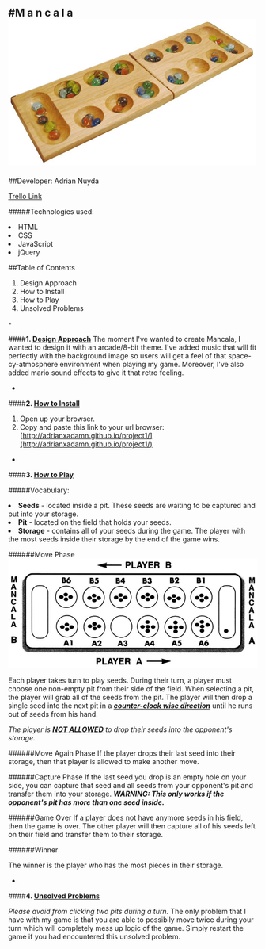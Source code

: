 #M a n c a l a
![alt tag](assets/Mancala.jpg)
-
##Developer: Adrian Nuyda

[Trello Link](https://trello.com/b/uVdPkGSw/project-1-mancala)

#####Technologies used:
<li> HTML
<li> CSS
<li> JavaScript
<li> jQuery

##Table of Contents
<ol>
	<li> Design Approach
	<li> How to Install
	<li> How to Play
	<li> Unsolved Problems
</ol>
-

####<b>1. <u>Design Approach</u></b>
The moment I've wanted to create Mancala, I wanted to design it with an arcade/8-bit theme. I've added music that will fit perfectly with the background image so users will get a feel of that space-cy-atmosphere environment when playing my game. Moreover, I've also added mario sound effects to give it that retro feeling.

-
####<b>2. <u>How to Install</u></b>

1. Open up your browser.
2. Copy and paste this link to your url browser:
[http://adrianxadamn.github.io/project1/](http://adrianxadamn.github.io/project1/) 

-


####<b>3. <u>How to Play</u></b>

#####Vocabulary:

<li><b>Seeds</b> - located inside a pit. These seeds are waiting to be captured and put into your storage.
<li><b>Pit</b>  - located on the field that holds your seeds. 
<li><b>Storage</b>  - contains all of your seeds during the game. The player with the most seeds inside their storage by the end of the game wins.

######Move Phase
![alt tag](assets/mancala2.jpg)

Each player takes turn to play seeds. During their turn, a player must choose one non-empty pit from their side of the field. When selecting a pit, the player will grab all of the seeds from the pit. The player will then drop a single seed into the next pit in a <b><u><i>counter-clock wise direction</b></u></i> until he runs out of seeds from his hand. 

<i> The player is <u><b>NOT ALLOWED</u></b> to drop their seeds into the opponent's storage. 
</i>

######Move Again Phase
If the player drops their last seed into their storage, then that player is allowed to make another move. 


######Capture Phase
If the last seed you drop is an empty hole on your side, you can capture that seed and all seeds from your opponent's pit and transfer them into your storage. <i><b> WARNING: This only works if the opponent's pit has more than one seed inside.</i></b>

######Game Over
If a player does not have anymore seeds in his field, then the game is over. The other player will then capture all of his seeds left on their field and transfer them to their storage.

######Winner

The winner is the player who has the most pieces in their storage.

-
####<b>4. <u>Unsolved Problems</u></b>

<i>Please avoid from clicking two pits during a turn.</i> The only problem that I have with my game is that you are able to possibily move twice during your turn which will completely mess up logic of the game. Simply restart the game if you had encountered this unsolved problem.


